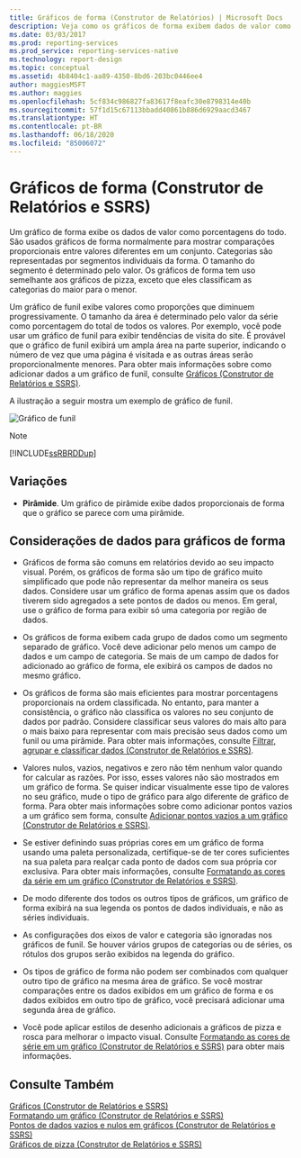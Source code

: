 ```yaml
---
title: Gráficos de forma (Construtor de Relatórios) | Microsoft Docs
description: Veja como os gráficos de forma exibem dados de valor como porcentagens do todo no Construtor de Relatórios. Com frequência, são usados gráficos de forma para mostrar comparações proporcionais entre valores em um conjunto.
ms.date: 03/03/2017
ms.prod: reporting-services
ms.prod_service: reporting-services-native
ms.technology: report-design
ms.topic: conceptual
ms.assetid: 4b8404c1-aa89-4350-8bd6-203bc0446ee4
author: maggiesMSFT
ms.author: maggies
ms.openlocfilehash: 5cf834c986827fa83617f8eafc30e8798314e40b
ms.sourcegitcommit: 57f1d15c67113bbadd40861b886d6929aacd3467
ms.translationtype: HT
ms.contentlocale: pt-BR
ms.lasthandoff: 06/18/2020
ms.locfileid: "85006072"
---
```

# <a name="shape-charts-report-builder-and-ssrs"></a>Gráficos de forma (Construtor de Relatórios e SSRS)
  Um gráfico de forma exibe os dados de valor como porcentagens do todo. São usados gráficos de forma normalmente para mostrar comparações proporcionais entre valores diferentes em um conjunto. Categorias são representadas por segmentos individuais da forma. O tamanho do segmento é determinado pelo valor. Os gráficos de forma tem uso semelhante aos gráficos de pizza, exceto que eles classificam as categorias do maior para o menor.  
  
 Um gráfico de funil exibe valores como proporções que diminuem progressivamente. O tamanho da área é determinado pelo valor da série como porcentagem do total de todos os valores. Por exemplo, você pode usar um gráfico de funil para exibir tendências de visita do site. É provável que o gráfico de funil exibirá um ampla área na parte superior, indicando o número de vez que uma página é visitada e as outras áreas serão proporcionalmente menores. Para obter mais informações sobre como adicionar dados a um gráfico de funil, consulte [Gráficos &#40;Construtor de Relatórios e SSRS&#41;](../../reporting-services/report-design/charts-report-builder-and-ssrs.md).  
  
 A ilustração a seguir mostra um exemplo de gráfico de funil.  
  
 ![Gráfico de funil](../../reporting-services/report-design/media/rs-funnelchart.gif "Gráfico de funil")  
  
> [!NOTE]  
>  [!INCLUDE[ssRBRDDup](../../includes/ssrbrddup-md.md)]  
  
## <a name="variations"></a>Variações  
  
-   **Pirâmide**. Um gráfico de pirâmide exibe dados proporcionais de forma que o gráfico se parece com uma pirâmide.  
  
## <a name="data-considerations-for-shape-charts"></a>Considerações de dados para gráficos de forma  
  
-   Gráficos de forma são comuns em relatórios devido ao seu impacto visual. Porém, os gráficos de forma são um tipo de gráfico muito simplificado que pode não representar da melhor maneira os seus dados. Considere usar um gráfico de forma apenas assim que os dados tiverem sido agregados a sete pontos de dados ou menos. Em geral, use o gráfico de forma para exibir só uma categoria por região de dados.  
  
-   Os gráficos de forma exibem cada grupo de dados como um segmento separado de gráfico. Você deve adicionar pelo menos um campo de dados e um campo de categoria. Se mais de um campo de dados for adicionado ao gráfico de forma, ele exibirá os campos de dados no mesmo gráfico.  
  
-   Os gráficos de forma são mais eficientes para mostrar porcentagens proporcionais na ordem classificada. No entanto, para manter a consistência, o gráfico não classifica os valores no seu conjunto de dados por padrão. Considere classificar seus valores do mais alto para o mais baixo para representar com mais precisão seus dados como um funil ou uma pirâmide. Para obter mais informações, consulte [Filtrar, agrupar e classificar dados &#40;Construtor de Relatórios e SSRS&#41;](../../reporting-services/report-design/filter-group-and-sort-data-report-builder-and-ssrs.md).  
  
-   Valores nulos, vazios, negativos e zero não têm nenhum valor quando for calcular as razões. Por isso, esses valores não são mostrados em um gráfico de forma. Se quiser indicar visualmente esse tipo de valores no seu gráfico, mude o tipo de gráfico para algo diferente de gráfico de forma. Para obter mais informações sobre como adicionar pontos vazios a um gráfico sem forma, consulte [Adicionar pontos vazios a um gráfico &#40;Construtor de Relatórios e SSRS&#41;](../../reporting-services/report-design/add-empty-points-to-a-chart-report-builder-and-ssrs.md).  
  
-   Se estiver definindo suas próprias cores em um gráfico de forma usando uma paleta personalizada, certifique-se de ter cores suficientes na sua paleta para realçar cada ponto de dados com sua própria cor exclusiva. Para obter mais informações, consulte [Formatando as cores da série em um gráfico &#40;Construtor de Relatórios e SSRS&#41;](../../reporting-services/report-design/formatting-series-colors-on-a-chart-report-builder-and-ssrs.md).  
  
-   De modo diferente dos todos os outros tipos de gráficos, um gráfico de forma exibirá na sua legenda os pontos de dados individuais, e não as séries individuais.  
  
-   As configurações dos eixos de valor e categoria são ignoradas nos gráficos de funil. Se houver vários grupos de categorias ou de séries, os rótulos dos grupos serão exibidos na legenda do gráfico.  
  
-   Os tipos de gráfico de forma não podem ser combinados com qualquer outro tipo de gráfico na mesma área de gráfico. Se você mostrar comparações entre os dados exibidos em um gráfico de forma e os dados exibidos em outro tipo de gráfico, você precisará adicionar uma segunda área de gráfico.  
  
-   Você pode aplicar estilos de desenho adicionais a gráficos de pizza e rosca para melhorar o impacto visual. Consulte [Formatando as cores de série em um gráfico &#40;Construtor de Relatórios e SSRS&#41;](../../reporting-services/report-design/formatting-series-colors-on-a-chart-report-builder-and-ssrs.md) para obter mais informações.  
  
## <a name="see-also"></a>Consulte Também  
 [Gráficos &#40;Construtor de Relatórios e SSRS&#41;](../../reporting-services/report-design/charts-report-builder-and-ssrs.md)   
 [Formatando um gráfico &#40;Construtor de Relatórios e SSRS&#41;](../../reporting-services/report-design/formatting-a-chart-report-builder-and-ssrs.md)   
 [Pontos de dados vazios e nulos em gráficos &#40;Construtor de Relatórios e SSRS&#41;](../../reporting-services/report-design/empty-and-null-data-points-in-charts-report-builder-and-ssrs.md)   
 [Gráficos de pizza &#40;Construtor de Relatórios e SSRS&#41;](../../reporting-services/report-design/pie-charts-report-builder-and-ssrs.md)  
  
  
